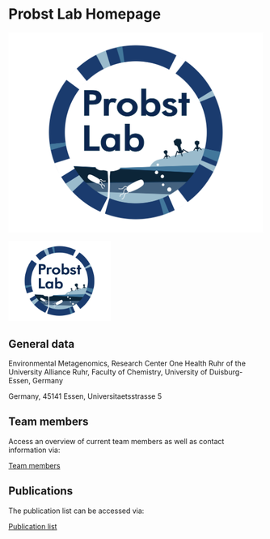 # Probst Lab Homepage

![lab logo](docs/assets/Probst_Lab_Logo_transparent.png)

<img src="https://github.com/ProbstLab/Lab_homepage/blob/main/docs/assets/Probst_Lab_Logo_transparent.png" width=40% height=40%>

## General data

Environmental Metagenomics, Research Center One Health Ruhr of the University Alliance Ruhr, Faculty of Chemistry, University of Duisburg-Essen, Germany

Germany, 45141 Essen, Universitaetsstrasse 5

## Team members

Access an overview of current team members as well as contact information via:

[Team members](https://ProbstLab.github.io/Lab_homepage/teammembers )

## Publications

The publication list can be accessed via:

[Publication list](https:////ProbstLab.github.io/Lab_homepage/publications )
